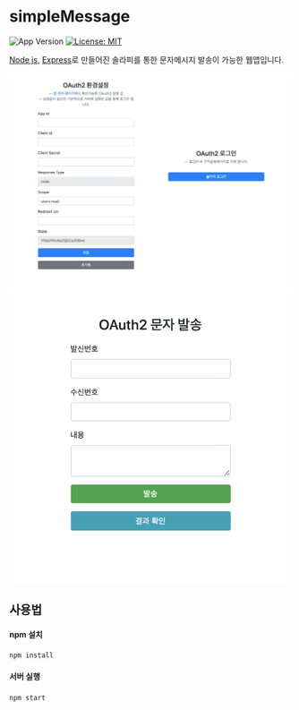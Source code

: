 # simpleMessage

![App Version](https://img.shields.io/badge/simpleMessage-1.0.0-blue.svg)
[![License: MIT](https://img.shields.io/badge/License-MIT-green.svg)](https://opensource.org/licenses/MIT)

[Node js](https://nodejs.org/ko/), [Express](https://expressjs.com/ko/)로 만들어진 솔라피를 통한 문자메시지 발송이 가능한 웹앱입니다.

![앱 첫 화면](./screenshots/앱_첫_화면.png)
![앱 발송 화면](./screenshots/앱_발송_화면.png)

## 사용법

#### npm 설치
`npm install`

#### 서버 실행
`npm start`
